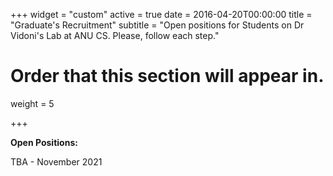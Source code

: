 +++
widget = "custom"
active = true
date = 2016-04-20T00:00:00
title = "Graduate's Recruitment"
subtitle = "Open positions for Students on Dr Vidoni's Lab at ANU CS. Please, follow each step."

# Order that this section will appear in.
weight = 5

+++


**Open Positions:**

TBA - November 2021
